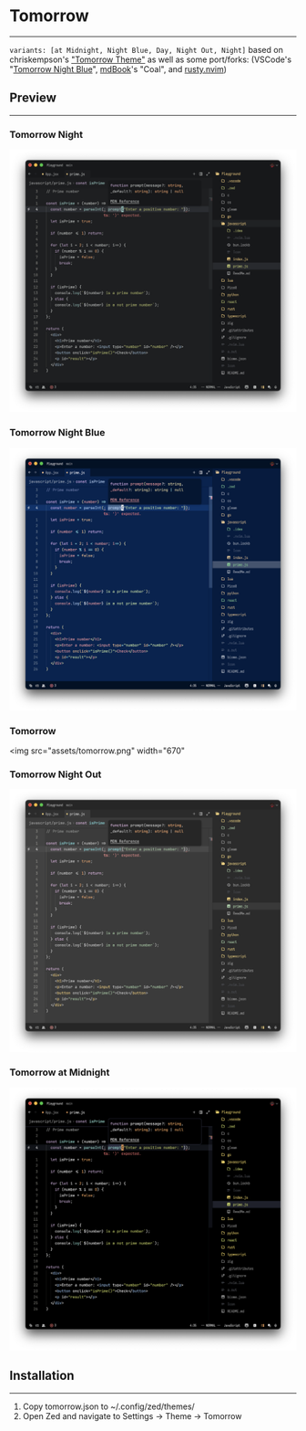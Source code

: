 # Tomorrow
--------------
`variants: [at Midnight, Night Blue, Day, Night Out, Night]`
based on chriskempson's ["Tomorrow Theme"](<https://github.com/chriskempson/tomorrow-theme?tab=readme-ov-file>)  as well as some port/forks: (VSCode's "[Tomorrow Night Blue](<https://arc.net/l/quote/nbuipqzx>)", [mdBook](<https://rust-lang.github.io/mdBook/for_developers/preprocessors.html>)'s "Coal", and [rusty.nvim](<https://github.com/namrabtw/rusty.nvim?tab=readme-ov-file>))

## Preview
--------------
### Tomorrow Night
<img src="assets/tomorrow-night.png" width="670">

### Tomorrow Night Blue
<img src="assets/tomorrow-night-blue.png" width="670">

### Tomorrow
<img src="assets/tomorrow.png" width="670"

### Tomorrow Night Out
<img src="assets/tomorrow-night-out.png" width="670">

### Tomorrow at Midnight
<img src="assets/tomorrow-at-midnight.png" width="670">

## Installation
--------------
1. Copy tomorrow.json to ~/.config/zed/themes/
2. Open Zed and navigate to Settings -> Theme -> Tomorrow
